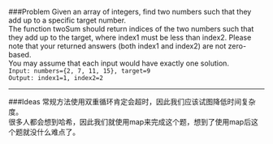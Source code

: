 ###Problem
Given an array of integers, find two numbers such that they add up to a specific target number.  
The function twoSum should return indices of the two numbers such that they add up to the target, where index1 must be less than index2. Please note that your returned answers (both index1 and index2) are not zero-based.  
You may assume that each input would have exactly one solution.  
`Input: numbers={2, 7, 11, 15}, target=9`  
`Output: index1=1, index2=2`  

----

###Ideas
常规方法使用双重循环肯定会超时，因此我们应该试图降低时间复杂度。  
很多人都会想到哈希，因此我们就使用map来完成这个题，想到了使用map后这个题就没什么难点了。
